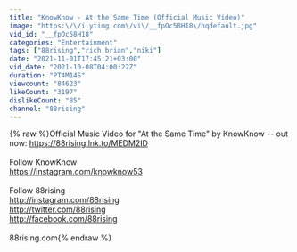 ```yaml
---
title: "KnowKnow - At the Same Time (Official Music Video)"
image: "https:\/\/i.ytimg.com\/vi\/__fpOc58H18\/hqdefault.jpg"
vid_id: "__fpOc58H18"
categories: "Entertainment"
tags: ["88rising","rich brian","niki"]
date: "2021-11-01T17:45:21+03:00"
vid_date: "2021-10-08T04:00:22Z"
duration: "PT4M14S"
viewcount: "84623"
likeCount: "3197"
dislikeCount: "85"
channel: "88rising"
---
```

{% raw %}Official Music Video for &quot;At the Same Time&quot; by KnowKnow -- out now: <a rel="nofollow" target="blank" href="https://88rising.lnk.to/MEDM2ID">https://88rising.lnk.to/MEDM2ID</a><br /><br />Follow KnowKnow<br /><a rel="nofollow" target="blank" href="https://instagram.com/knowknow53">https://instagram.com/knowknow53</a><br /><br />Follow 88rising<br /><a rel="nofollow" target="blank" href="http://instagram.com/88rising">http://instagram.com/88rising</a><br /><a rel="nofollow" target="blank" href="http://twitter.com/88rising">http://twitter.com/88rising</a><br /><a rel="nofollow" target="blank" href="http://facebook.com/88rising">http://facebook.com/88rising</a><br /><br />88rising.com{% endraw %}
